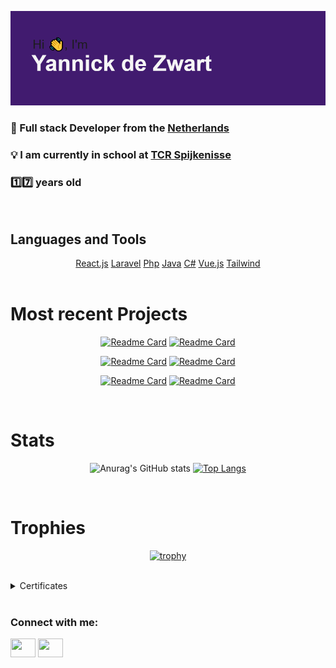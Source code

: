 [![MasterHead](img/header.png)]((https://github.com/YannickdeZwart))


<h3>📖 Full stack Developer from the <a href="https://en.wikipedia.org/wiki/Netherlands" target="blank">Netherlands</a></h3>

<h3>💡 I am currently in school at <a href="https://www.techniekcollegerotterdam.nl/locatie/sportlaan-15" target="blank">TCR Spijkenisse</a></h3>

<h3>1️⃣7️⃣ years old</h2>

<br />

<h2>Languages and Tools</h2>


<div align="center"> 
  <a href="https://reactjs.org" target="blank">React.js</a>
  <a href="https://laravel.com" target="blank">Laravel</a>
  <a href="https://www.php.net" target="blank">Php</a>
  <a href="https://www.java.com/" target="blank">Java</a>
  <a href="https://docs.microsoft.com/en-us/dotnet/csharp/" target="blank">C#</a>
  <a href="https://vuejs.org" target="blank">Vue.js</a>
  <a href="https://tailwindcss.com" target="blank">Tailwind</a>
</div>


<br />

<h1>Most recent Projects</h1>

<div align="center"> 
  
[![Readme Card](https://github-readme-stats.vercel.app/api/pin/?username=YannickdeZwart&repo=SudokuSolver)](https://github.com/anuraghazra/github-readme-stats) [![Readme Card](https://github-readme-stats.vercel.app/api/pin/?username=YannickdeZwart&repo=SudokuSolver)](https://github.com/anuraghazra/github-readme-stats)

[![Readme Card](https://github-readme-stats.vercel.app/api/pin/?username=YannickdeZwart&repo=TicTacToe-AI)](https://github.com/anuraghazra/github-readme-stats) [![Readme Card](https://github-readme-stats.vercel.app/api/pin/?username=YannickdeZwart&repo=TicTacToe-AI)](https://github.com/anuraghazra/github-readme-stats)

[![Readme Card](https://github-readme-stats.vercel.app/api/pin/?username=YannickdeZwart&repo=Wordle)](https://github.com/anuraghazra/github-readme-stats) [![Readme Card](https://github-readme-stats.vercel.app/api/pin/?username=YannickdeZwart&repo=Wordle)](https://github.com/anuraghazra/github-readme-stats) 

</div> 

<br />

<h1>Stats</h1>

<div align="center">
  
![Anurag's GitHub stats](https://github-readme-stats.vercel.app/api?username=YannickdeZwart&hide=issues) [![Top Langs](https://github-readme-stats.vercel.app/api/top-langs/?username=anuraghazra&layout=compact)](https://github.com/anuraghazra/github-readme-stats)
  
</div>  

<br />

<h1>Trophies</h1>

<div align="center">

[![trophy](https://github-profile-trophy.vercel.app/?username=YannickdeZwart)](https://github.com/ryo-ma/github-profile-trophy)

</div>  
  
<br />

<details>
<summary>Certificates</summary>
  <a href="#" target="blank">None</a> <br />
  <a href="#" target="blank">None</a> <br />
</details>

<br />

<h3 align="left">Connect with me:</h3>
<p align="left">
  <a href="https://www.linkedin.com/in/yannick-dezwart-a3a11a177/" target="blank"><img align="center" src="https://cdn.jsdelivr.net/npm/simple-icons@3.0.1/icons/linkedin.svg" alt="" height="30" width="40" /></a>
  <a href="https://www.instagram.com/ig.yannick/" target="blank"><img align="center" src="https://cdn.jsdelivr.net/npm/simple-icons@3.0.1/icons/instagram.svg" alt="" height="30" width="40" /></a>
</p>

<br />
